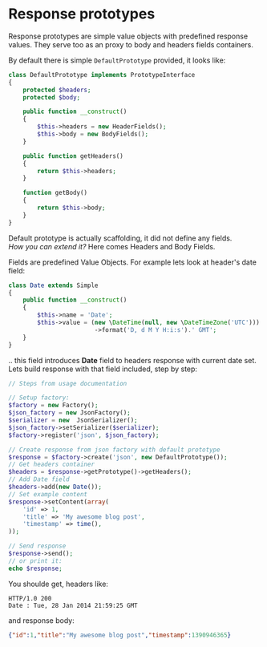 # Response prototypes

Response prototypes are simple value objects with predefined response values. They serve too as an proxy to body and headers fields containers.

By default there is simple `DefaultPrototype` provided, it looks like:

```php
class DefaultPrototype implements PrototypeInterface
{
    protected $headers;
    protected $body;

    public function __construct()
    {
        $this->headers = new HeaderFields();
        $this->body = new BodyFields();
    }

    public function getHeaders()
    {
        return $this->headers;
    }

    function getBody()
    {
        return $this->body;
    }
}
```

Default prototype is actually scaffolding, it did not define any fields.  
*How you can extend it?* Here comes Headers and Body Fields.

Fields are predefined Value Objects. For example lets look at header's date field:

```php
class Date extends Simple
{
    public function __construct()
    {
        $this->name = 'Date';
		$this->value = (new \DateTime(null, new \DateTimeZone('UTC')))
        				->format('D, d M Y H:i:s').' GMT';
    }
}
```

.. this field introduces **Date** field to headers response with current date set.
Lets build response with that field included, step by step:

```php
// Steps from usage documentation

// Setup factory:
$factory = new Factory();
$json_factory = new JsonFactory();
$serializer = new  JsonSerializer();
$json_factory->setSerializer($serializer);
$factory->register('json', $json_factory);

// Create response from json factory with default prototype
$response = $factory->create('json', new DefaultPrototype());
// Get headers container
$headers = $response->getPrototype()->getHeaders();
// Add Date field
$headers->add(new Date());
// Set example content
$response->setContent(array(
    'id' => 1,
    'title' => 'My awesome blog post',
    'timestamp' => time(),
));

// Send response
$response->send();
// or print it:
echo $response;
```

You shoulde get, headers like:
```
HTTP/1.0 200 
Date : Tue, 28 Jan 2014 21:59:25 GMT
```

and response body:

```json
{"id":1,"title":"My awesome blog post","timestamp":1390946365}
```
